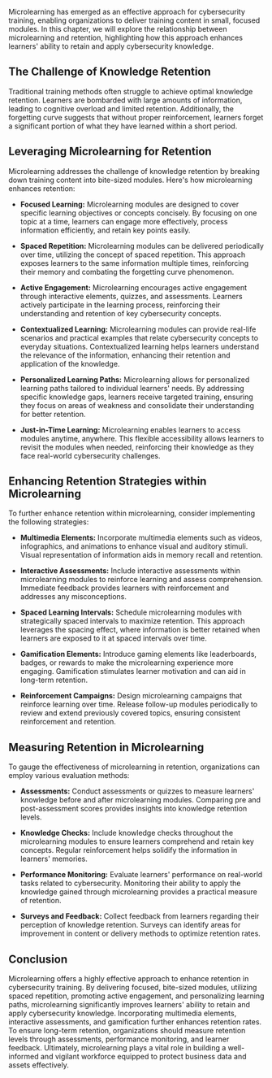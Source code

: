 
Microlearning has emerged as an effective approach for cybersecurity training, enabling organizations to deliver training content in small, focused modules. In this chapter, we will explore the relationship between microlearning and retention, highlighting how this approach enhances learners' ability to retain and apply cybersecurity knowledge.

The Challenge of Knowledge Retention
------------------------------------

Traditional training methods often struggle to achieve optimal knowledge retention. Learners are bombarded with large amounts of information, leading to cognitive overload and limited retention. Additionally, the forgetting curve suggests that without proper reinforcement, learners forget a significant portion of what they have learned within a short period.

Leveraging Microlearning for Retention
--------------------------------------

Microlearning addresses the challenge of knowledge retention by breaking down training content into bite-sized modules. Here's how microlearning enhances retention:

* **Focused Learning:** Microlearning modules are designed to cover specific learning objectives or concepts concisely. By focusing on one topic at a time, learners can engage more effectively, process information efficiently, and retain key points easily.

* **Spaced Repetition:** Microlearning modules can be delivered periodically over time, utilizing the concept of spaced repetition. This approach exposes learners to the same information multiple times, reinforcing their memory and combating the forgetting curve phenomenon.

* **Active Engagement:** Microlearning encourages active engagement through interactive elements, quizzes, and assessments. Learners actively participate in the learning process, reinforcing their understanding and retention of key cybersecurity concepts.

* **Contextualized Learning:** Microlearning modules can provide real-life scenarios and practical examples that relate cybersecurity concepts to everyday situations. Contextualized learning helps learners understand the relevance of the information, enhancing their retention and application of the knowledge.

* **Personalized Learning Paths:** Microlearning allows for personalized learning paths tailored to individual learners' needs. By addressing specific knowledge gaps, learners receive targeted training, ensuring they focus on areas of weakness and consolidate their understanding for better retention.

* **Just-in-Time Learning:** Microlearning enables learners to access modules anytime, anywhere. This flexible accessibility allows learners to revisit the modules when needed, reinforcing their knowledge as they face real-world cybersecurity challenges.

Enhancing Retention Strategies within Microlearning
---------------------------------------------------

To further enhance retention within microlearning, consider implementing the following strategies:

* **Multimedia Elements:** Incorporate multimedia elements such as videos, infographics, and animations to enhance visual and auditory stimuli. Visual representation of information aids in memory recall and retention.

* **Interactive Assessments:** Include interactive assessments within microlearning modules to reinforce learning and assess comprehension. Immediate feedback provides learners with reinforcement and addresses any misconceptions.

* **Spaced Learning Intervals:** Schedule microlearning modules with strategically spaced intervals to maximize retention. This approach leverages the spacing effect, where information is better retained when learners are exposed to it at spaced intervals over time.

* **Gamification Elements:** Introduce gaming elements like leaderboards, badges, or rewards to make the microlearning experience more engaging. Gamification stimulates learner motivation and can aid in long-term retention.

* **Reinforcement Campaigns:** Design microlearning campaigns that reinforce learning over time. Release follow-up modules periodically to review and extend previously covered topics, ensuring consistent reinforcement and retention.

Measuring Retention in Microlearning
------------------------------------

To gauge the effectiveness of microlearning in retention, organizations can employ various evaluation methods:

* **Assessments:** Conduct assessments or quizzes to measure learners' knowledge before and after microlearning modules. Comparing pre and post-assessment scores provides insights into knowledge retention levels.

* **Knowledge Checks:** Include knowledge checks throughout the microlearning modules to ensure learners comprehend and retain key concepts. Regular reinforcement helps solidify the information in learners' memories.

* **Performance Monitoring:** Evaluate learners' performance on real-world tasks related to cybersecurity. Monitoring their ability to apply the knowledge gained through microlearning provides a practical measure of retention.

* **Surveys and Feedback:** Collect feedback from learners regarding their perception of knowledge retention. Surveys can identify areas for improvement in content or delivery methods to optimize retention rates.

Conclusion
----------

Microlearning offers a highly effective approach to enhance retention in cybersecurity training. By delivering focused, bite-sized modules, utilizing spaced repetition, promoting active engagement, and personalizing learning paths, microlearning significantly improves learners' ability to retain and apply cybersecurity knowledge. Incorporating multimedia elements, interactive assessments, and gamification further enhances retention rates. To ensure long-term retention, organizations should measure retention levels through assessments, performance monitoring, and learner feedback. Ultimately, microlearning plays a vital role in building a well-informed and vigilant workforce equipped to protect business data and assets effectively.
